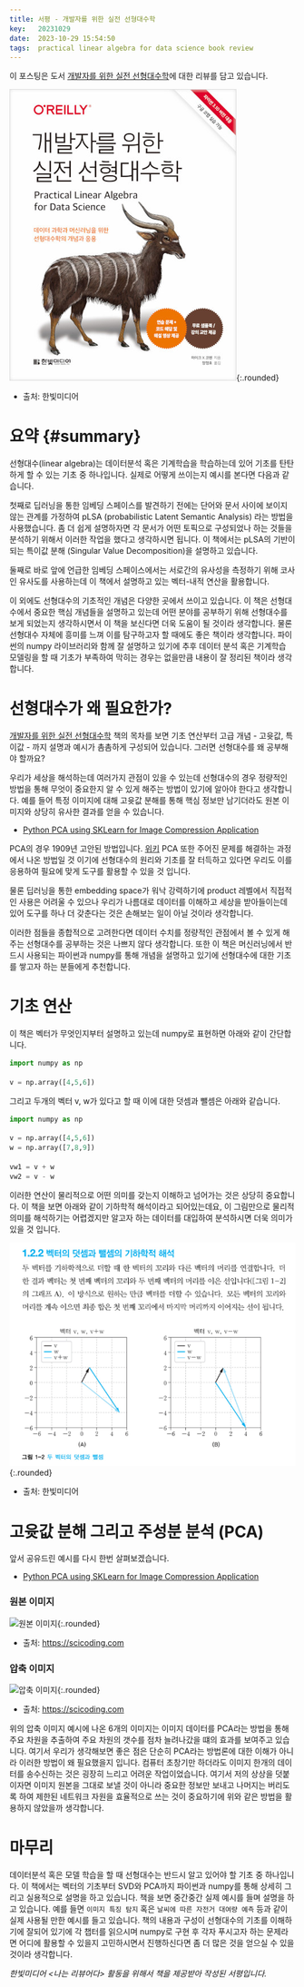 ```yaml
---
title: 서평 - 개발자를 위한 실전 선형대수학
key:   20231029
date:  2023-10-29 15:54:50
tags:  practical linear algebra for data science book review
---
```


이 포스팅은 도서 [개발자를 위한 실전 선형대수학]에 대한 리뷰를 담고 있습니다.

![개발자를 위한 실전 선형대수학 표지](/assets/images/practical_linear_algebra/cover.jpeg){:.rounded}
- 출처: 한빛미디어


# 요약 {#summary}

선형대수(linear algebra)는 데이터분석 혹은 기계학습을 학습하는데 있어 기초를 탄탄하게 할 수 있는 기초 중 하나입니다.
실제로 어떻게 쓰이는지 예시를 본다면 다음과 같습니다.

첫째로 딥러닝을 통한 임베딩 스페이스를 발견하기 전에는 단어와 문서 사이에 보이지 않는 관계를 가정하여 pLSA (probabilistic Latent Semantic Analysis) 라는 방법을 사용했습니다.
좀 더 쉽게 설명하자면 각 문서가 어떤 토픽으로 구성되었나 하는 것들을 분석하기 위해서 이러한 작업을 했다고 생각하시면 됩니다.
이 책에서는 pLSA의 기반이 되는 특이값 분해 (Singular Value Decomposition)을 설명하고 있습니다.

둘째로 바로 앞에 언급한 임베딩 스페이스에서는 서로간의 유사성을 측정하기 위해 코사인 유사도를 사용하는데 이 책에서 설명하고 있는 벡터-내적 연산을 활용합니다.

이 외에도 선형대수의 기초적인 개념은 다양한 곳에서 쓰이고 있습니다.
이 책은 선형대수에서 중요한 핵심 개념들을 설명하고 있는데 어떤 분야를 공부하기 위해 선형대수를 보게 되었는지 생각하시면서 이 책을 보신다면 더욱 도움이 될 것이라 생각합니다.
물론 선형대수 자체에 흥미를 느껴 이를 탐구하고자 할 때에도 좋은 책이라 생각합니다.
파이썬의 numpy 라이브러리와 함께 잘 설명하고 있기에 추후 데이터 분석 혹은 기계학습 모델링을 할 때 기초가 부족하여 막히는 경우는 없을만큼 내용이 잘 정리된 책이라 생각합니다.

<!--more-->

# 선형대수가 왜 필요한가?

[개발자를 위한 실전 선형대수학] 책의 목차를 보면 기초 연산부터 고급 개념 - 고윳값, 특이값 - 까지 설명과 예시가 촘촘하게 구성되어 있습니다.
그러면 선형대수를 왜 공부해야 할까요?

우리가 세상을 해석하는데 여러가지 관점이 있을 수 있는데 선형대수의 경우 정량적인 방법을 통해 무엇이 중요한지 알 수 있게 해주는 방법이 있기에 알아야 한다고 생각합니다.
예를 들어 특정 이미지에 대해 고윳값 분해를 통해 핵심 정보만 남기더라도 원본 이미지와 상당히 유사한 결과를 얻을 수 있습니다.
- [Python PCA using SKLearn for Image Compression Application](https://scicoding.com/pca-using-python-image-compression/)

PCA의 경우 1909년 고안된 방법입니다. [위키](https://en.wikipedia.org/wiki/Principal_component_analysis#History)
PCA 또한 주어진 문제를 해결하는 과정에서 나온 방법일 것 이기에 선형대수의 원리와 기초를 잘 터득하고 있다면 우리도 이를 응용하여 필요에 맞게 도구를 활용할 수 있을 것 입니다.

물론 딥러닝을 통한 embedding space가 워낙 강력하기에 product 레벨에서 직접적인 사용은 어려울 수 있으나 우리가 나름대로 데이터를 이해하고 세상을 받아들이는데 있어 도구를 하나 더 갖춘다는 것은 손해보는 일이 아닐 것이라 생각합니다.

이러한 점들을 종합적으로 고려한다면 데이터 수치를 정량적인 관점에서 볼 수 있게 해주는 선형대수를 공부하는 것은 나쁘지 않다 생각합니다.
또한 이 책은 머신러닝에서 반드시 사용되는 파이썬과 numpy를 통해 개념을 설명하고 있기에 선형대수에 대한 기초를 쌓고자 하는 분들에게 추천합니다.


# 기초 연산

이 책은 벡터가 무엇인지부터 설명하고 있는데 numpy로 표현하면 아래와 같이 간단합니다.

```python
import numpy as np

v = np.array([4,5,6])
```

그리고 두개의 벡터 v, w가 있다고 할 때 이에 대한 덧셈과 뺄셈은 아래와 같습니다.

```python
import numpy as np

v = np.array([4,5,6])
w = np.array([7,8,9])

vw1 = v + w
vw2 = v - w
```

이러한 연산이 물리적으로 어떤 의미를 갖는지 이해하고 넘어가는 것은 상당히 중요합니다.
이 책을 보면 아래와 같이 기하학적 해석이라고 되어있는데요, 이 그림만으로 물리적 의미를 해석하기는 어렵겠지만 알고자 하는 데이터를 대입하여 분석하시면 더욱 의미가 있을 것 입니다.

![벡터 연산의 기하학적 해석](/assets/images/practical_linear_algebra/vector_operation.png){:.rounded}
- 출처: 한빛미디어


# 고윳값 분해 그리고 주성분 분석 (PCA)

앞서 공유드린 예시를 다시 한번 살펴보겠습니다.
- [Python PCA using SKLearn for Image Compression Application](https://scicoding.com/pca-using-python-image-compression/)

### 원본 이미지

![원본 이미지](https://scicoding.com/content/images/size/w1000/2022/12/waters-gebd5f407c_1920.jpg){:.rounded}
- 출처: https://scicoding.com

### 압축 이미지

![압축 이미지](https://scicoding.com/content/images/2022/12/image-8.png){:.rounded}
- 출처: https://scicoding.com


위의 압축 이미지 예시에 나온 6개의 이미지는 이미지 데이터를 PCA라는 방법을 통해 주요 차원을 추출하여 주요 차원의 갯수를 점차 늘려나갔을 떄의 효과를 보여주고 있습니다.
여기서 우리가 생각해보면 좋은 점은 단순히 PCA라는 방법론에 대한 이해가 아니라 이러한 방법이 왜 필요했을지 입니다.
컴퓨터 초창기만 하더라도 이미지 한개의 데이터를 송수신하는 것은 굉장히 느리고 어려운 작업이었습니다.
여기서 저의 상상을 덧붙이자면 이미지 원본을 그대로 보낼 것이 아니라 중요한 정보만 보내고 나머지는 버리도록 하여 제한된 네트워크 자원을 효율적으로 쓰는 것이 중요하기에 위와 같은 방법을 활용하지 않았을까 생각합니다.


# 마무리

데이터분석 혹은 모델 학습을 할 때 선형대수는 반드시 알고 있어야 할 기초 중 하나입니다.
이 책에서는 벡터의 기초부터 SVD와 PCA까지 파이썬과 numpy를 통해 상세히 그리고 실용적으로 설명을 하고 있습니다.
책을 보면 중간중간 실제 예시를 들며 설명을 하고 있습니다.
예를 들면 `이미지 특징 탐지` 혹은 `날씨에 따른 자전거 대여량 예측` 등과 같이 실제 사용될 만한 예시를 들고 있습니다.
책의 내용과 구성이 선형대수의 기초를 이해하기에 잘되어 있기에 각 챕터를 읽으시며 numpy로 구현 후 각자 푸시고자 하는 문제라면 어디에 활용할 수 있을지 고민하시면서 진행하신다면 좀 더 많은 것을 얻으실 수 있을 것이라 생각합니다.


*한빛미디어 \<나는 리뷰어다\> 활동을 위해서 책을 제공받아 작성된 서평입니다.*

[개발자를 위한 실전 선형대수학]: https://www.hanbit.co.kr/store/books/look.php?p_code=B4279863215